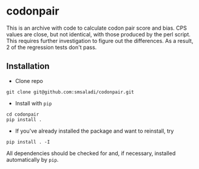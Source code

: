 codonpair
=========

This is an archive with code to calculate codon pair score and bias. CPS
values are close, but not identical, with those produced by the perl
script. This requires further investigation to figure out the differences.
As a result, 2 of the regression tests don't pass.

## Installation

* Clone repo

```shell
git clone git@github.com:smsaladi/codonpair.git
```

* Install with `pip`

```shell
cd codonpair
pip install .
```

* If you've already installed the package and want to reinstall, try

```shell
pip install . -I
```

All dependencies should be checked for and, if necessary, installed
automatically by `pip`.
